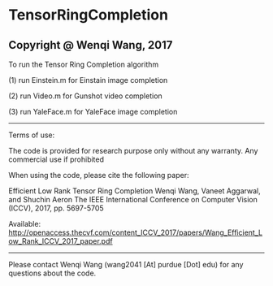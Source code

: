 # TensorRingCompletion


Copyright @ Wenqi Wang, 2017
------------------------------------------------
To run the Tensor Ring Completion algorithm

(1) run Einstein.m for Einstain image completion

(2) run Video.m for Gunshot video completion

(3) run YaleFace.m for YaleFace image completion

-------------------------------------------------

Terms of use:

The code is provided for research purpose only without any warranty. Any commercial use if prohibited

When using the code, please cite the following paper:

Efficient Low Rank Tensor Ring Completion
Wenqi Wang, Vaneet Aggarwal, and Shuchin Aeron
The IEEE International Conference on Computer Vision (ICCV), 2017, pp. 5697-5705

Available: http://openaccess.thecvf.com/content_ICCV_2017/papers/Wang_Efficient_Low_Rank_ICCV_2017_paper.pdf

--------------------------------------------------

Please contact Wenqi Wang (wang2041 [At] purdue [Dot] edu) for any questions about the code.
